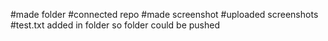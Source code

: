 #made folder
#connected repo
#made screenshot
#uploaded screenshots
#test.txt added in folder so folder could be pushed
